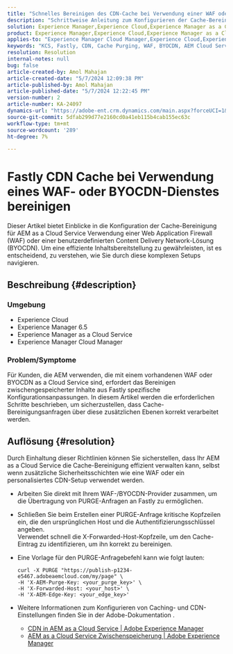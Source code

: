 ```yaml
---
title: "Schnelles Bereinigen des CDN-Cache bei Verwendung einer WAF oder eines BYOCDN"
description: "Schrittweise Anleitung zum Konfigurieren der Cache-Bereinigung für AEM as a Cloud Service bei Verwendung einer WAF oder eines BYOCDN."
solution: Experience Manager,Experience Cloud,Experience Manager as a Cloud Service
product: Experience Manager,Experience Cloud,Experience Manager as a Cloud Service
applies-to: "Experience Manager Cloud Manager,Experience Cloud,Experience Manager as a Cloud Service,Experience Manager 6.5"
keywords: "KCS, Fastly, CDN, Cache Purging, WAF, BYOCDN, AEM Cloud Service, Imperva, Reverse Proxy, X-Forwarded-Host, X-AEM-Purge-Key, X-AEM-Edge-Key, curl-Befehl, Cache-Invalidierung."
resolution: Resolution
internal-notes: null
bug: false
article-created-by: Amol Mahajan
article-created-date: "5/7/2024 12:09:38 PM"
article-published-by: Amol Mahajan
article-published-date: "5/7/2024 12:22:45 PM"
version-number: 2
article-number: KA-24097
dynamics-url: "https://adobe-ent.crm.dynamics.com/main.aspx?forceUCI=1&pagetype=entityrecord&etn=knowledgearticle&id=fe69faa6-6a0c-ef11-9f8a-6045bd006704"
source-git-commit: 5dfab299d77e2160cd0a41eb115b4cab155ec63c
workflow-type: tm+mt
source-wordcount: '289'
ht-degree: 7%

---
```


# Fastly CDN Cache bei Verwendung eines WAF- oder BYOCDN-Dienstes bereinigen


Dieser Artikel bietet Einblicke in die Konfiguration der Cache-Bereinigung für AEM as a Cloud Service Verwendung einer Web Application Firewall (WAF) oder einer benutzerdefinierten Content Delivery Network-Lösung (BYOCDN). Um eine effiziente Inhaltsbereitstellung zu gewährleisten, ist es entscheidend, zu verstehen, wie Sie durch diese komplexen Setups navigieren.

## Beschreibung {#description}


### <b>Umgebung</b>

- Experience Cloud
- Experience Manager 6.5
- Experience Manager as a Cloud Service
- Experience Manager Cloud Manager




### <b>Problem/Symptome</b>

Für Kunden, die AEM verwenden, die mit einem vorhandenen WAF oder BYOCDN as a Cloud Service sind, erfordert das Bereinigen zwischengespeicherter Inhalte aus Fastly spezifische Konfigurationsanpassungen. In diesem Artikel werden die erforderlichen Schritte beschrieben, um sicherzustellen, dass Cache-Bereinigungsanfragen über diese zusätzlichen Ebenen korrekt verarbeitet werden.


## Auflösung {#resolution}


Durch Einhaltung dieser Richtlinien können Sie sicherstellen, dass Ihr AEM as a Cloud Service die Cache-Bereinigung effizient verwalten kann, selbst wenn zusätzliche Sicherheitsschichten wie eine WAF oder ein personalisiertes CDN-Setup verwendet werden.

- Arbeiten Sie direkt mit Ihrem WAF-/BYOCDN-Provider zusammen, um die Übertragung von PURGE-Anfragen an Fastly zu ermöglichen.
- Schließen Sie beim Erstellen einer PURGE-Anfrage kritische Kopfzeilen ein, die den ursprünglichen Host und die Authentifizierungsschlüssel angeben. <br>    Verwendet schnell die X-Forwarded-Host-Kopfzeile, um den Cache-Eintrag zu identifizieren, um ihn korrekt zu bereinigen.
- Eine Vorlage für den PURGE-Anfragebefehl kann wie folgt lauten:




  ```
  curl -X PURGE "https://publish-p1234-e5467.adobeaemcloud.com/my/page" \
  -H 'X-AEM-Purge-Key: <your_purge_key>' \
  -H 'X-Forwarded-Host: <your_host>' \
  -H 'X-AEM-Edge-Key: <your_edge_key>'
  ```




- Weitere Informationen zum Konfigurieren von Caching- und CDN-Einstellungen finden Sie in der Adobe-Dokumentation .
   - [CDN in AEM as a Cloud Service | Adobe Experience Manager](https://experienceleague.adobe.com/docs/experience-manager-cloud-service/implementing/content-delivery/cdn.html)
   - [AEM as a Cloud Service Zwischenspeicherung | Adobe Experience Manager](https://experienceleague.adobe.com/docs/experience-manager-cloud-service/implementing/content-delivery/caching.html?lang=de)

